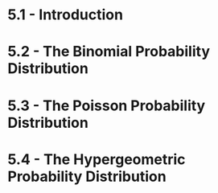 # 5.1 - Introduction
# 5.2 - The Binomial Probability Distribution

# 5.3 - The Poisson Probability Distribution
# 5.4 - The Hypergeometric Probability Distribution
